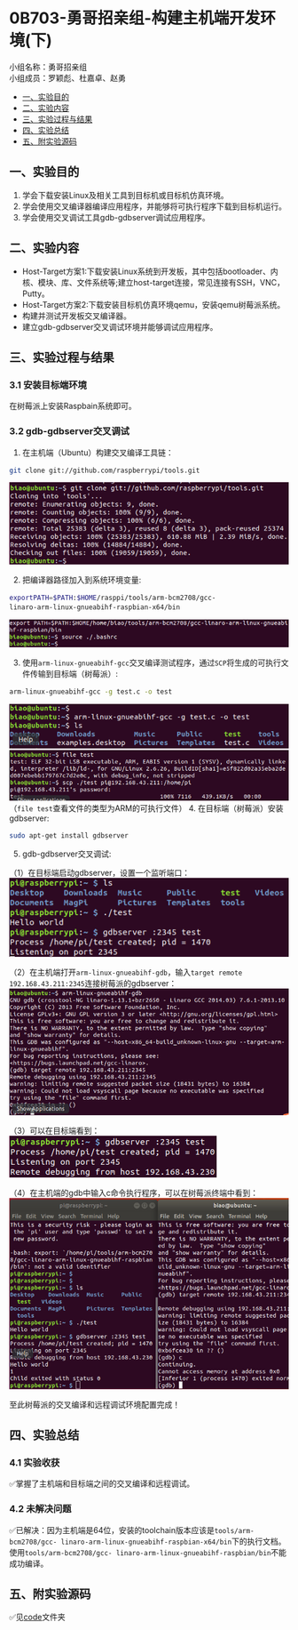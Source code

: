 # 0B703-勇哥招亲组-构建主机端开发环境(下)

小组名称：勇哥招亲组  
小组成员：罗颖彪、杜嘉卓、赵勇

- [一、实验目的](#jump1)
- [二、实验内容](#jump2)
- [三、实验过程与结果](#jump3)
- [四、实验总结](#jump4)
- [五、附实验源码](#jump5)

## <span id="jump1">一、实验目的</span>
1. 学会下载安装Linux及相关工具到目标机或目标机仿真环境。
2. 学会使用交叉编译器编译应用程序，并能够将可执行程序下载到目标机运行。
3. 学会使用交叉调试工具gdb-gdbserver调试应用程序。

## <span id="jump2">二、实验内容</span>

* Host-Target方案1:下载安装Linux系统到开发板，其中包括bootloader、内核、模块、库、文件系统等;建立host-target连接，常见连接有SSH，VNC，Putty。
* Host-Target方案2:下载安装目标机仿真环境qemu，安装qemu树莓派系统。
* 构建并测试开发板交叉编译器。
* 建立gdb-gdbserver交叉调试环境并能够调试应用程序。

## <span id="jump3">三、实验过程与结果</span>

### 3.1 安装目标端环境
在树莓派上安装Raspbain系统即可。

### 3.2 gdb-gdbserver交叉调试

1. 在主机端（Ubuntu）构建交叉编译工具链：
```bash
git clone git://github.com/raspberrypi/tools.git
```
![image](./image/1.jpg)

2. 把编译器路径加入到系统环境变量:
```bash
exportPATH=$PATH:$HOME/rasppi/tools/arm-bcm2708/gcc-
linaro-arm-linux-gnueabihf-raspbian-x64/bin
```
![image](./image/2.jpg)

3. 使用`arm-linux-gnueabihf-gcc`交叉编译测试程序，通过`SCP`将生成的可执行文件传输到目标端（树莓派）:
```bash
arm-linux-gnueabihf-gcc -g test.c -o test
```
![image](./image/3.jpg)
![image](./image/4.jpg)
（`file test`查看文件的类型为ARM的可执行文件）
4. 在目标端（树莓派）安装gdbserver:
```bash
sudo apt-get install gdbserver
```

5. gdb-gdbserver交叉调试:

（1）在目标端启动gdbserver，设置一个监听端口：
![image](./image/5.jpg)

（2）在主机端打开`arm-linux-gnueabihf-gdb`，输入`target remote 192.168.43.211:2345`连接树莓派的gdbserver：
![image](./image/6.jpg)

（3）可以在目标端看到：
![image](./image/7.jpg)

（4）在主机端的gdb中输入c命令执行程序，可以在树莓派终端中看到：
![image](./image/8.jpg)

至此树莓派的交叉编译和远程调试环境配置完成！

## <span id="jump4">四、实验总结</span>

### 4.1 实验收获
✅掌握了主机端和目标端之间的交叉编译和远程调试。

### 4.2 未解决问题
✅已解决：因为主机端是64位，安装的toolchain版本应该是`tools/arm-bcm2708/gcc-
linaro-arm-linux-gnueabihf-raspbian-x64/bin`下的执行文档。使用`tools/arm-bcm2708/gcc-
linaro-arm-linux-gnueabihf-raspbian/bin`不能成功编译。

## <span id="jump5">五、附实验源码</span>
✅见[code](./code)文件夹
